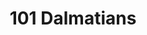---
layout: question
year: 1961
title: 101 Dalmatians
question: In <em>101 Dalmatians</em>, who is the puppies’ favorite television star?
answer1: Thunderbolt
answer2: Mickey Mouse
answer3: Lassie
answer4: Benji
---
